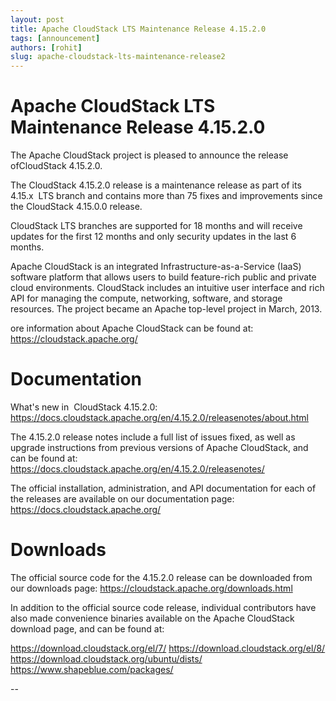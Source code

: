 ```yaml
---
layout: post
title: Apache CloudStack LTS Maintenance Release 4.15.2.0
tags: [announcement]
authors: [rohit]
slug: apache-cloudstack-lts-maintenance-release2
---
```

# Apache CloudStack LTS Maintenance Release 4.15.2.0

The Apache CloudStack project is pleased to announce the release ofCloudStack 4.15.2.0.

The CloudStack 4.15.2.0 release is a maintenance release as part of its
4.15.x  LTS branch and contains more than 75 fixes and improvements since
the CloudStack 4.15.0.0 release.

CloudStack LTS branches are supported for 18 months and will receive
updates for the first 12 months and only security updates in the last 6
months.

Apache CloudStack is an integrated Infrastructure-as-a-Service (IaaS)
software platform that allows users to build feature-rich public and
private cloud environments. CloudStack includes an intuitive user interface
and rich API for managing the compute, networking, software, and storage
resources. The project became an Apache top-level project in March, 2013.

ore information about Apache CloudStack can be found at:
https://cloudstack.apache.org/

# Documentation

What's new in  CloudStack 4.15.2.0:
https://docs.cloudstack.apache.org/en/4.15.2.0/releasenotes/about.html

The 4.15.2.0 release notes include a full list of issues fixed, as well as
upgrade instructions from previous versions of Apache CloudStack, and can
be found at:
https://docs.cloudstack.apache.org/en/4.15.2.0/releasenotes/

The official installation, administration, and API documentation for each
of the releases are available on our documentation page:
https://docs.cloudstack.apache.org/

# Downloads

The official source code for the 4.15.2.0 release can be downloaded from
our downloads page:
https://cloudstack.apache.org/downloads.html

In addition to the official source code release, individual contributors
have also made convenience binaries available on the Apache CloudStack
download page, and can be found at:

https://download.cloudstack.org/el/7/
https://download.cloudstack.org/el/8/
https://download.cloudstack.org/ubuntu/dists/
https://www.shapeblue.com/packages/

--
